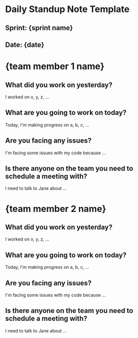 # Daily Standup Note Template
## Sprint: {sprint name}
## Date: {date}
# {team member 1 name}
## What did you work on yesterday?
I worked on x, y, z, ...
## What are you going to work on today?
Today, I'm making progress on a, b, c, ...
## Are you facing any issues?
I'm facing some issues with my code because ...
## Is there anyone on the team you need to schedule a meeting with?
I need to talk to Jane about ...
# {team member 2 name}
## What did you work on yesterday?
I worked on x, y, z, ...
## What are you going to work on today?
Today, I'm making progress on a, b, c, ...
## Are you facing any issues?
I'm facing some issues with my code because ...
## Is there anyone on the team you need to schedule a meeting with?
I need to talk to Jane about ...



